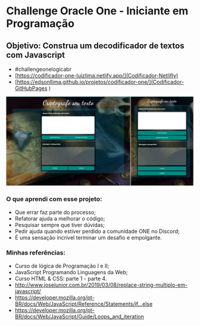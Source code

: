 # Challenge Oracle One - Iniciante em Programação
## Objetivo: Construa um decodificador de textos com Javascript

- #challengeonelogicabr
- [https://codificador-one-luizlima.netlify.app/](Codificador-Netlifly)
- [https://edsonllima.github.io/projetos/codificador-one/](Codificador-GitHubPages )

<p align="left">
	<img alt="App Codificador de texto" src="/src/img/app-print.png" widht="80%">
</p>

### O que aprendi com esse projeto:
- Que errar faz parte do processo;
- Refatorar ajuda a melhorar o código;
- Pesquisar sempre que tiver dúvidas;
- Pedir ajuda quando estiver perdido a comunidade ONE no Discord;
- É uma sensação incrivel terminar um desafio e empolgante.

### Minhas referências:

- Curso de lógica de Programação I e II;
- JavaScript Programando Linguagens da Web;
- Curso HTML & CSS: parte 1 - parte 4.
- http://www.josejunior.com.br/2019/03/08/replace-string-multiplo-em-javascript/
- https://developer.mozilla.org/pt-BR/docs/Web/JavaScript/Reference/Statements/if...else
- https://developer.mozilla.org/pt-BR/docs/Web/JavaScript/Guide/Loops_and_iteration

##


